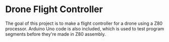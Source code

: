 # Drone Flight Controller
The goal of this project is to make a flight controller for a drone using a Z80 processor. Arduino Uno code is also included, which is used to test program segments before they're made in Z80 assembly.
